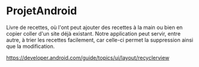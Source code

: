 # ProjetAndroid

Livre de recettes, où l'ont peut ajouter des recettes à la main ou bien en copier coller d'un site déjà existant.
Notre application peut servir, entre autre, à trier les recettes facilement, car celle-ci permet la suppression ainsi que la modification.

https://developer.android.com/guide/topics/ui/layout/recyclerview
